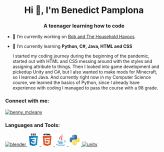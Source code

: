 <h1 align="center">Hi 👋, I'm Benedict Pamplona</h1>
<h3 align="center">A teenager learning how to code</h3>

- 🔭 I’m currently working on [Bob and The Household Havocs](https://bennymcleany.itch.io/bob-and-the-household-havocs)

- 🌱 I’m currently learning **Python, C#, Java, HTML and CSS**

  I started my coding journey during the beginning of the pandemic, started out with HTML and CSS messing around with the styles and assigning attribute to things.
  Then I looked into game development and pickedup Unity and C#, but I also wanted to make mods for Minecraft, so I learned Java. And currently right now in my
  Computer Science course, we learned the basics of Python, since I already have experience with coding I managed to pass the course with a 98 grade.

<h3 align="left">Connect with me:</h3>
<p align="left">
<a href="https://instagram.com/benny_mcleany" target="blank"><img align="center" src="https://raw.githubusercontent.com/rahuldkjain/github-profile-readme-generator/master/src/images/icons/Social/instagram.svg" alt="benny_mcleany" height="30" width="40" /></a>
</p>

<h3 align="left">Languages and Tools:</h3>
<p align="left"> <a href="https://www.blender.org/" target="_blank" rel="noreferrer"> <img src="https://download.blender.org/branding/community/blender_community_badge_white.svg" alt="blender" width="40" height="40"/> </a> <a href="https://www.w3schools.com/css/" target="_blank" rel="noreferrer"> <img src="https://raw.githubusercontent.com/devicons/devicon/master/icons/css3/css3-original-wordmark.svg" alt="css3" width="40" height="40"/> </a> <a href="https://www.w3.org/html/" target="_blank" rel="noreferrer"> <img src="https://raw.githubusercontent.com/devicons/devicon/master/icons/html5/html5-original-wordmark.svg" alt="html5" width="40" height="40"/> </a> <a href="https://www.java.com" target="_blank" rel="noreferrer"> <img src="https://raw.githubusercontent.com/devicons/devicon/master/icons/java/java-original.svg" alt="java" width="40" height="40"/> </a> <a href="https://www.python.org" target="_blank" rel="noreferrer"> <img src="https://raw.githubusercontent.com/devicons/devicon/master/icons/python/python-original.svg" alt="python" width="40" height="40"/> </a> <a href="https://unity.com/" target="_blank" rel="noreferrer"> <img src="https://www.vectorlogo.zone/logos/unity3d/unity3d-icon.svg" alt="unity" width="40" height="40"/> </a> </p>
